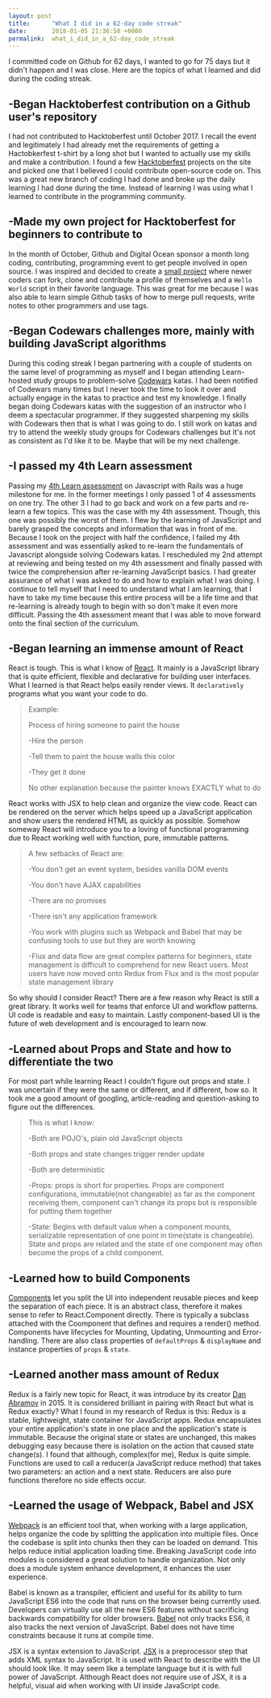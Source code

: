 ```yaml
---
layout: post
title:      "What I did in a 62-day code streak"
date:       2018-01-05 21:36:50 +0000
permalink:  what_i_did_in_a_62-day_code_streak
---
```


I committed code on Github for 62 days, I wanted to go for 75 days but it didn't happen and I was close.  Here are the topics of what I learned and did during the coding streak.

## -Began Hacktoberfest contribution on a Github user's repository
I had not contributed to Hacktoberfest until October 2017. I recall the event and legitimately I had already met the requirements of getting a Hactobkerfest t-shirt by a long shot but I wanted to actually use my skills and make a contribution.  I found a few [Hacktoberfest](https://hacktoberfest.digitalocean.com/) projects on the site and picked one that I believed I could contribute open-source code on.  This was a great new branch of coding I had done and broke up the daily learning I had done during the time.  Instead of learning I was using what I learned to contribute in the programming community.

## -Made my own project for Hacktoberfest for beginners to contribute to
In the month of October, Github and Digital Ocean sponsor a month long coding, contributing, programming event to get people involved in open source.  I was inspired and decided to create a [small project](https://github.com/mekowalski/hacktoberfest17-beginner) where newer coders can fork, clone and contribute a profile of themselves and a `Hello World` script in their favorite language.  This was great for me because I was also able to learn simple Github tasks of how to merge pull requests, write notes to other programmers and use tags.

## -Began Codewars challenges more, mainly with building JavaScript algorithms
During this coding streak I began partnering with a couple of students on the same level of programming as myself and I began attending Learn-hosted study groups to problem-solve [Codewars](https://www.codewars.com) katas.  I had been notified of Codewars many times but I never took the time to look it over and actually engage in the katas to practice and test my knowledge.  I finally began doing Codewars katas with the suggestion of an instructor who I deem a spectacular programmer.  If they suggested sharpening my skills with Codewars then that is what I was going to do.  I still work on katas and try to attend the weekly study groups for Codewars challenges but it's not as consistent as I'd like it to be.  Maybe that will be my next challenge.

## -I passed my 4th Learn assessment
Passing my [4th Learn assessment](https://www.youtube.com/watch?v=ykcQYRr7lrc&list=PLVGZtzeBJ6sPPodCh-Pw8ngNXZcdeZTAK&index=6) on Javascript with Rails was a huge milestone for me.  In the former meetings I only passed 1 of 4 assessments on one try.  The other 3 I had to go back and work on a few parts and re-learn a few topics.  This was the case with my 4th assessment.  Though, this one was possibly the worst of them.  I flew by the learning of JavaScript and barely grasped the concepts and information that was in front of me.  Because I took on the project with half the confidence, I failed my 4th assessment and was essentially asked to re-learn the fundamentals of Javascript alongside solving Codewars katas.  I rescheduled my 2nd attempt at reviewing and being tested on my 4th assessment and finally passed with twice the comprehension after re-learning JavaScript basics.  I had greater assurance of what I was asked to do and how to explain what I was doing.  I continue to tell myself that I need to understand what I am learning, that I have to take my time because this entire process will be a life time and that re-learning is already tough to begin with so don't make it even more difficult.  Passing the 4th assessment meant that I was able to move forward onto the final section of the curriculum.

## -Began learning an immense amount of React
React is tough. This is what I know of [React](https://reactjs.org/).  It mainly is a JavaScript library that is quite efficient, flexible and declarative for building user interfaces.  What I learned is that React helps easily render views. It `declaratively` programs what you want your code to do.

> Example:
> 
> Process of hiring someone to paint the house
> 
> -Hire the person
> 
> -Tell them to paint the house walls this color
> 
> -They get it done
> 
> No other explanation because the painter knows EXACTLY what to do

React works with JSX to help clean and organize the view code.  React can be rendered on the server which helps speed up a JavaScript application and show users the rendered HTML as quickly as possible.  Somehow someway React will introduce you to a loving of functional programming due to React working well with function, pure, immutable patterns.

>A few setbacks of React are:
>
>-You don't get an event system, besides vanilla DOM events
>
>-You don't have AJAX capabilities
>
>-There are no promises
>
>-There isn't any application framework
>
>-You work with plugins such as Webpack and Babel that may be confusing tools to use but they are worth knowing
>
>-Flux and data flow are great complex patterns for beginners, state management is difficult to comprehend for new React users.  Most users have now moved onto Redux from Flux and is the most popular state management library

So why should I consider React?  There are a few reason why React is still a great library.  It works well for teams that enforce UI and workflow patterns.  UI code is readable and easy to maintain.  Lastly component-based UI is the future of web development and is encouraged to learn now.

## -Learned about Props and State and how to differentiate the two
For most part while learning React I couldn't figure out props and state.  I was uncertain if they were the same or different, and if different, how so.  It took me a good amount of googling, article-reading and question-asking to figure out the differences.  

>This is what I know:
>
>-Both are POJO's, plain old JavaScript objects
>
>-Both props and state changes trigger render update
>
>-Both are deterministic
>
>-Props: props is short for properties. Props are component configurations, immutable(not changeable) as far as the component receiving them, component can't change its props but is responsible for putting them together
>
>-State: Begins with default value when a component mounts, serializable representation of one point in time(state is changeable).  State and props are related and the state of one component may often become the props of a child component.

## -Learned how to build Components
[Components](https://reactjs.org/docs/components-and-props.html#functional-and-class-components) let you split the UI into independent reusable pieces and keep the separation of each piece.  It is an abstract class, therefore it makes sense to refer to React.Component directly.  There is typically a subclass attached with the Coomponent that defines and requires a render() method.  Components have lifecycles for Mounting, Updating, Unmounting and Error-handling.  There are also class properties of `defaultProps` & `displayName` and instance properties of `props` & `state`.
	
## -Learned another mass amount of Redux
Redux is a fairly new topic for React, it was introduce by its creator [Dan Abramov](https://egghead.io/courses/getting-started-with-redux) in 2015.  It is considered brilliant in pairing with React but what is Redux exactly?  What I found in my research of Redux is this: Redux is a stable, lightweight, state container for JavaScript apps.  Redux encapsulates your entire application's state in one place and the application's state is immutable.  Because the original state or states are unchanged, this makes debugging easy because there is isolation on the action that caused state change(s).  I found that although, complex(for me), Redux is quite simple.  Functions are used to call a reducer(a JavaScript reduce method) that takes two parameters: an action and a next state.  Reducers are also pure functions therefore no side effects occur.

## -Learned the usage of Webpack, Babel and JSX
[Webpack](https://web-design-weekly.com/2014/09/24/diving-webpack/) is an efficient tool that, when working with a large application, helps organize the code by splitting the application into multiple files.  Once the codebase is split into chunks then they can be loaded on demand.  This helps reduce initial application loading time.  Breaking JavaScript code into modules is considered a great solution to handle organization.  Not only does a module system enhance development, it enhances the user experience.

Babel is known as a transpiler, efficient and useful for its ability to turn JavaScript ES6 into the code that runs on the browser being currently used.  Developers can virtually use all the new ES6 features without sacrificing backwards compatibility for older browsers.  [Babel](https://codemix.com/blog/why-babel-matters) not only tracks ES6, it also tracks the next version of JavaScript.  Babel does not have time constraints because it runs at compile time.

JSX is a syntax extension to JavaScript.  [JSX](https://reactjs.org/docs/introducing-jsx.html) is a preprocessor step that adds XML syntax to JavaScript.  It is used with React to describe with the UI should look like.  It may seem like a template language but it is with full power of JavaScript.  Although React does not require use of JSX, it is a helpful, visual aid when working with UI inside JavaScript code.

